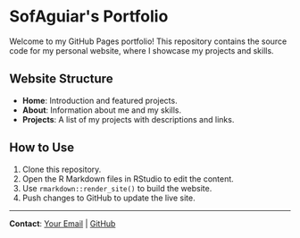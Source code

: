 # SofAguiar's Portfolio

Welcome to my GitHub Pages portfolio! This repository contains the source code for my personal website, where I showcase my projects and skills.

## Website Structure
- **Home**: Introduction and featured projects.
- **About**: Information about me and my skills.
- **Projects**: A list of my projects with descriptions and links.

## How to Use
1. Clone this repository.
2. Open the R Markdown files in RStudio to edit the content.
3. Use `rmarkdown::render_site()` to build the website.
4. Push changes to GitHub to update the live site.

---

**Contact**: [Your Email](mailto:youremail@example.com) | [GitHub](https://github.com/SofAguiar)
